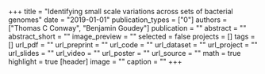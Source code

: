+++
title = "Identifying small scale variations across sets of bacterial genomes"
date = "2019-01-01"
publication_types = ["0"]
authors = ["Thomas C Conway", "Benjamin Goudey"]
publication = ""
abstract = ""
abstract_short = ""
image_preview = ""
selected = false
projects = []
tags = []
url_pdf = ""
url_preprint = ""
url_code = ""
url_dataset = ""
url_project = ""
url_slides = ""
url_video = ""
url_poster = ""
url_source = ""
math = true
highlight = true
[header]
image = ""
caption = ""
+++
